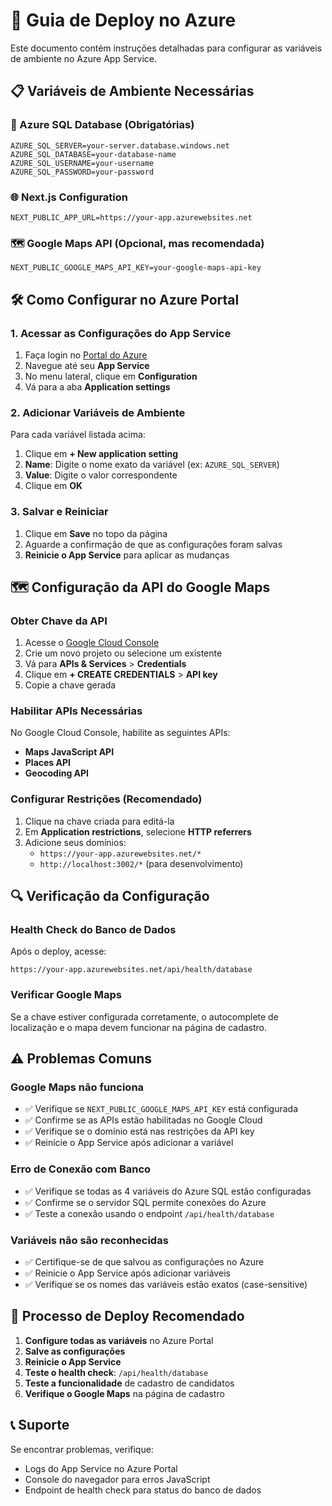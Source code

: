 # 🚀 Guia de Deploy no Azure

Este documento contém instruções detalhadas para configurar as variáveis de ambiente no Azure App Service.

## 📋 Variáveis de Ambiente Necessárias

### 🔗 Azure SQL Database (Obrigatórias)
```
AZURE_SQL_SERVER=your-server.database.windows.net
AZURE_SQL_DATABASE=your-database-name
AZURE_SQL_USERNAME=your-username
AZURE_SQL_PASSWORD=your-password
```

### 🌐 Next.js Configuration
```
NEXT_PUBLIC_APP_URL=https://your-app.azurewebsites.net
```

### 🗺️ Google Maps API (Opcional, mas recomendada)
```
NEXT_PUBLIC_GOOGLE_MAPS_API_KEY=your-google-maps-api-key
```

## 🛠️ Como Configurar no Azure Portal

### 1. Acessar as Configurações do App Service
1. Faça login no [Portal do Azure](https://portal.azure.com)
2. Navegue até seu **App Service**
3. No menu lateral, clique em **Configuration**
4. Vá para a aba **Application settings**

### 2. Adicionar Variáveis de Ambiente
Para cada variável listada acima:

1. Clique em **+ New application setting**
2. **Name**: Digite o nome exato da variável (ex: `AZURE_SQL_SERVER`)
3. **Value**: Digite o valor correspondente
4. Clique em **OK**

### 3. Salvar e Reiniciar
1. Clique em **Save** no topo da página
2. Aguarde a confirmação de que as configurações foram salvas
3. **Reinicie o App Service** para aplicar as mudanças

## 🗺️ Configuração da API do Google Maps

### Obter Chave da API
1. Acesse o [Google Cloud Console](https://console.cloud.google.com/)
2. Crie um novo projeto ou selecione um existente
3. Vá para **APIs & Services** > **Credentials**
4. Clique em **+ CREATE CREDENTIALS** > **API key**
5. Copie a chave gerada

### Habilitar APIs Necessárias
No Google Cloud Console, habilite as seguintes APIs:
- **Maps JavaScript API**
- **Places API** 
- **Geocoding API**

### Configurar Restrições (Recomendado)
1. Clique na chave criada para editá-la
2. Em **Application restrictions**, selecione **HTTP referrers**
3. Adicione seus domínios:
   - `https://your-app.azurewebsites.net/*`
   - `http://localhost:3002/*` (para desenvolvimento)

## 🔍 Verificação da Configuração

### Health Check do Banco de Dados
Após o deploy, acesse:
```
https://your-app.azurewebsites.net/api/health/database
```

### Verificar Google Maps
Se a chave estiver configurada corretamente, o autocomplete de localização e o mapa devem funcionar na página de cadastro.

## ⚠️ Problemas Comuns

### Google Maps não funciona
- ✅ Verifique se `NEXT_PUBLIC_GOOGLE_MAPS_API_KEY` está configurada
- ✅ Confirme se as APIs estão habilitadas no Google Cloud
- ✅ Verifique se o domínio está nas restrições da API key
- ✅ Reinicie o App Service após adicionar a variável

### Erro de Conexão com Banco
- ✅ Verifique se todas as 4 variáveis do Azure SQL estão configuradas
- ✅ Confirme se o servidor SQL permite conexões do Azure
- ✅ Teste a conexão usando o endpoint `/api/health/database`

### Variáveis não são reconhecidas
- ✅ Certifique-se de que salvou as configurações no Azure
- ✅ Reinicie o App Service após adicionar variáveis
- ✅ Verifique se os nomes das variáveis estão exatos (case-sensitive)

## 🔄 Processo de Deploy Recomendado

1. **Configure todas as variáveis** no Azure Portal
2. **Salve as configurações**
3. **Reinicie o App Service**
4. **Teste o health check**: `/api/health/database`
5. **Teste a funcionalidade** de cadastro de candidatos
6. **Verifique o Google Maps** na página de cadastro

## 📞 Suporte

Se encontrar problemas, verifique:
- Logs do App Service no Azure Portal
- Console do navegador para erros JavaScript
- Endpoint de health check para status do banco de dados
